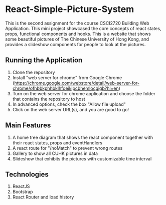 # React-Simple-Picture-System
This is the second assignment for the course CSCI2720 Building Web Application. This mini project showcased the core concepts of react states, props, functional components and hooks. This is a website that shows some beautiful pictures of The Chinese University of Hong Kong, and provides a slideshow components for people to look at the pictures.

## Running the Application
1. Clone the repository
2. Install "web server for chrome" from Google Chrome (https://chrome.google.com/webstore/detail/web-server-for-chrome/ofhbbkphhbklhfoeikjpcbhemlocgigb?hl=en)
3. Turn on the web server for chrome application and choose the folder that contains the repository to host
4. In advanced options, check the box "Allow file upload"
5. Click on the web server URL(s), and you are good to go!

## Main Features
1. A home tree diagram that shows the react component together with their react states, props and eventHandlers
2. A react route for "/noMatch" to prevent wrong routes
3. Gallery to show all CUHK pictures in data
4. Slideshow that exhibits the pictures with customizable time interval

## Technologies
1. ReactJS
2. Bootstrap
3. React Router and load history
